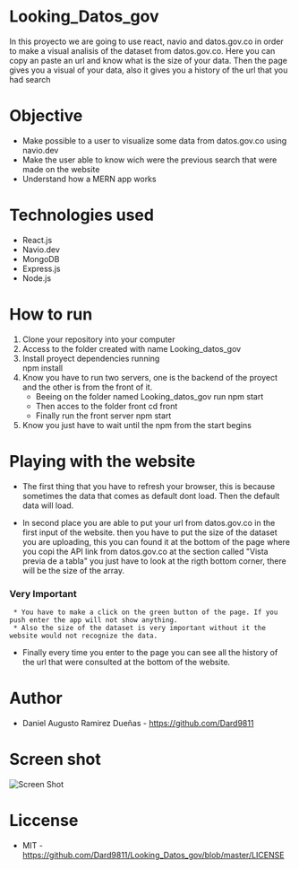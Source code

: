 # Looking_Datos_gov
In this proyecto we are going to use react, navio and datos.gov.co in order to make a visual analisis of the dataset from datos.gov.co. Here you can copy an paste an url and know what is the size of your data. Then the page gives you a visual of your data, also it gives you a history of the url that you had search

# Objective

* Make possible to a user to visualize some data from datos.gov.co using navio.dev
* Make the user able to know wich were the previous search that were made on the website
* Understand how a MERN app works

# Technologies used

* React.js
* Navio.dev
* MongoDB
* Express.js 
* Node.js

# How to run 

1. Clone your repository into your computer
2. Access to the folder created with name Looking_datos_gov
3. Install proyect dependencies running  
    npm install
4. Know you have to run two servers, one is the backend of the proyect and the other is from the front of it.
    * Beeing on the folder named Looking_datos_gov run 
            npm start
    * Then acces to the folder front 
            cd front
    * Finally run the front server 
            npm start
5. Know you just have to wait until the npm from the start begins

# Playing with the website

* The first thing that you have to refresh your browser, this is because sometimes the data that comes as default dont load.
Then the default data will load.

* In second place you are able to put your url from datos.gov.co in the first input of the website. then you have to put the size of the dataset you are uploading, this you can found it at the bottom of the page where you copi the API link from datos.gov.co at the section called "Vista previa de a tabla" you just have to look at the rigth bottom corner, there will be the size of the array.

### Very Important
     * You have to make a click on the green button of the page. If you push enter the app will not show anything.
     * Also the size of the dataset is very important without it the website would not recognize the data.
     
* Finally every time you enter to the page you can see all the history of the url that were consulted at the bottom of the website.

# Author 

* Daniel Augusto Ramirez Dueñas - https://github.com/Dard9811

# Screen shot

![Screen Shot](https://dard9811.github.io/Homepage-Daniel-Ramirez/images/ScreenShotLD.PNG)

# Liccense

* MIT - https://github.com/Dard9811/Looking_Datos_gov/blob/master/LICENSE
